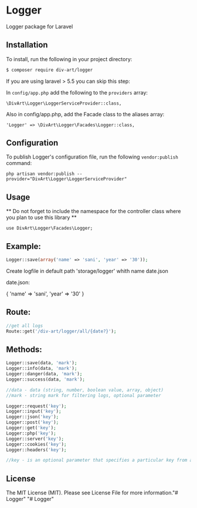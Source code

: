 # Logger
Logger package for Laravel

## Installation
To install, run the following in your project directory:

``` bash
$ composer require div-art/logger
```

If you are using laravel > 5.5 you can skip this step:

In `config/app.php` add the following to the `providers` array:

```
\DivArt\Logger\LoggerServiceProvider::class,
```

Also in config/app.php, add the Facade class to the aliases array:

```
'Logger' => \DivArt\Logger\Facades\Logger::class,
```

## Configuration
To publish Logger's configuration file, run the following `vendor:publish` command:

```
php artisan vendor:publish --provider="DivArt\Logger\LoggerServiceProvider"
```

## Usage
** Do not forget to include the namespace for the controller class where you plan to use this library **

```
use DivArt\Logger\Facades\Logger;
```

## Example:

``` php
Logger::save(array('name' => 'sani', 'year' => '30'));
```

Create logfile in default path 'storage/logger' whith name date.json

date.json:

{
	'name' => 'sani',
	'year' => '30'
}

## Route:

``` php
//get all logs
Route::get('/div-art/logger/all/{date?}');
```

## Methods:

``` php
Logger::save(data, 'mark');
Logger::info(data, 'mark');
Logger::danger(data, 'mark');
Logger::success(data, 'mark');

//data - data (string, number, boolean value, array, object)
//mark - string mark for filtering logs, optional parameter

Logger::request('key');
Logger::input('key');
Logger::json('key');
Logger::post('key');
Logger::get('key');
Logger::php('key');
Logger::server('key');
Logger::cookies('key');
Logger::headers('key');

//key - is an optional parameter that specifies a particular key from an array or object to be written
```

## License
The MIT License (MIT). Please see License File for more information."# Logger" 
"# Logger" 
